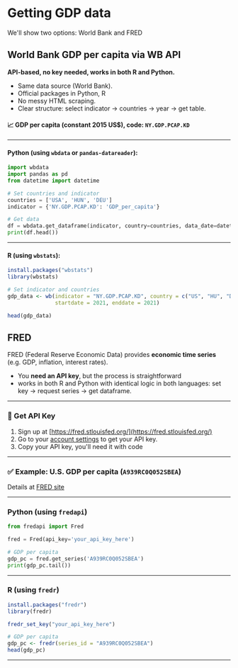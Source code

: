 
# Getting GDP data

We'll show two options: World Bank and FRED

## World Bank GDP per capita via WB API

**API-based, no key needed, works in both R and Python.**

* Same data source (World Bank).
* Official packages in Python, R
* No messy HTML scraping.
* Clear structure: select indicator → countries → year → get table.

#### 📈 GDP per capita (constant 2015 US\$), code: `NY.GDP.PCAP.KD`

---

#### **Python (using `wbdata` or `pandas-datareader`):**

```python
import wbdata
import pandas as pd
from datetime import datetime

# Set countries and indicator
countries = ['USA', 'HUN', 'DEU']
indicator = {'NY.GDP.PCAP.KD': 'GDP_per_capita'}

# Get data
df = wbdata.get_dataframe(indicator, country=countries, data_date=datetime(2021, 1, 1))
print(df.head())
```

---

#### **R (using `wbstats`):**

```r
install.packages("wbstats")
library(wbstats)

# Set indicator and countries
gdp_data <- wb(indicator = "NY.GDP.PCAP.KD", country = c("US", "HU", "DE"),
               startdate = 2021, enddate = 2021)

head(gdp_data)
```

## FRED

 FRED (Federal Reserve Economic Data) provides **economic time series** (e.g. GDP, inflation, interest rates). 

 * You **need an API key**, but the process is straightforward 
 *  works in both R and Python with identical logic in both languages: set key → request series → get dataframe.


---

### 🔑 Get API Key

1. Sign up at [https://fred.stlouisfed.org/](https://fred.stlouisfed.org/)
2. Go to your [account settings](https://fredaccount.stlouisfed.org/apikey) to get your API key.
3. Copy your API key, you'll need it with code

---

### ✅ Example: U.S. GDP per capita (`A939RC0Q052SBEA`)

Details at [FRED site](https://fred.stlouisfed.org/series/A939RX0Q048SBEA)

---

### **Python (using `fredapi`)**

```python
from fredapi import Fred

fred = Fred(api_key='your_api_key_here')

# GDP per capita
gdp_pc = fred.get_series('A939RC0Q052SBEA')
print(gdp_pc.tail())
```

---

### **R (using `fredr`)**

```r
install.packages("fredr")
library(fredr)

fredr_set_key("your_api_key_here")

# GDP per capita
gdp_pc <- fredr(series_id = "A939RC0Q052SBEA")
head(gdp_pc)
```

---


